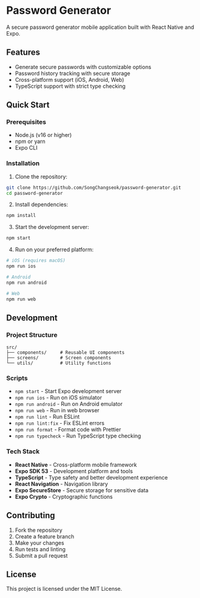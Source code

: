 # Password Generator

A secure password generator mobile application built with React Native and Expo.

## Features

- Generate secure passwords with customizable options
- Password history tracking with secure storage
- Cross-platform support (iOS, Android, Web)
- TypeScript support with strict type checking

## Quick Start

### Prerequisites

- Node.js (v16 or higher)
- npm or yarn
- Expo CLI

### Installation

1. Clone the repository:
```bash
git clone https://github.com/SongChangseok/password-generator.git
cd password-generator
```

2. Install dependencies:
```bash
npm install
```

3. Start the development server:
```bash
npm start
```

4. Run on your preferred platform:
```bash
# iOS (requires macOS)
npm run ios

# Android
npm run android

# Web
npm run web
```

## Development

### Project Structure

```
src/
├── components/     # Reusable UI components
├── screens/        # Screen components
└── utils/          # Utility functions
```

### Scripts

- `npm start` - Start Expo development server
- `npm run ios` - Run on iOS simulator
- `npm run android` - Run on Android emulator
- `npm run web` - Run in web browser
- `npm run lint` - Run ESLint
- `npm run lint:fix` - Fix ESLint errors
- `npm run format` - Format code with Prettier
- `npm run typecheck` - Run TypeScript type checking

### Tech Stack

- **React Native** - Cross-platform mobile framework
- **Expo SDK 53** - Development platform and tools
- **TypeScript** - Type safety and better development experience
- **React Navigation** - Navigation library
- **Expo SecureStore** - Secure storage for sensitive data
- **Expo Crypto** - Cryptographic functions

## Contributing

1. Fork the repository
2. Create a feature branch
3. Make your changes
4. Run tests and linting
5. Submit a pull request

## License

This project is licensed under the MIT License.